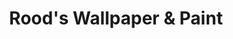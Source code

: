 ---
title: "Rood's Wallpaper & Paint"
url: /newton-falls/roods-wallpaper-und-paint/
shop: Farben
---